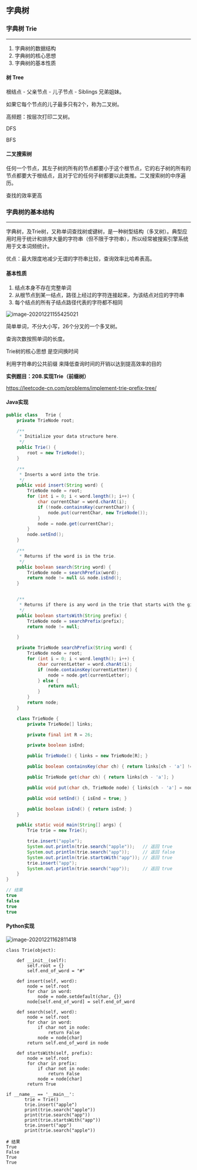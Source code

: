 ## 字典树



### 字典树 Trie

***

1. 字典树的数据结构
2. 字典树的核心思想
3. 字典树的基本性质



#### 树 Tree

根结点 - 父亲节点 - 儿子节点 - Siblings 兄弟姐妹。

如果它每个节点的儿子最多只有2个，称为二叉树。

高频题：按层次打印二叉树。

DFS

BFS



#### 二叉搜索树

任何一个节点，其左子树的所有的节点都要小于这个根节点，它的右子树的所有的节点都要大于根结点，且对于它的任何子树都要以此类推。二叉搜索树的中序遍历。

查找的效率更高



### 字典树的基本结构

***

字典树，及Trie树，又称单词查找树或键树，是一种树型结构（多叉树）。典型应用时用于统计和排序大量的字符串（但不限于字符串），所以经常被搜索引擎系统用于文本词频统计。

优点：最大限度地减少无谓的字符串比较，查询效率比哈希表高。

#### 基本性质

1. 结点本身不存在完整单词
2. 从根节点到某一结点，路径上经过的字符连接起来，为该结点对应的字符串
3. 每个结点的所有子结点路径代表的字符都不相同

![image-20201221155425021](C:\Users\admin\AppData\Roaming\Typora\typora-user-images\image-20201221155425021.png)

简单单词，不分大小写，26个分叉的一个多叉树。

查询次数按照单词的长度。

Trie树的核心思想 是空间换时间

利用字符串的公共前缀 来降低查询时间的开销以达到提高效率的目的

**实例题目：208.实现Trie（前缀树）**

https://leetcode-cn.com/problems/implement-trie-prefix-tree/

#### Java实现

```java
public class   Trie {
    private TrieNode root;

    /**
     * Initialize your data structure here.
     */
    public Trie() {
        root = new TrieNode();
    }

    /**
     * Inserts a word into the trie.
     */
    public void insert(String word) {
        TrieNode node = root;
        for (int i = 0; i < word.length(); i++) {
            char currentChar = word.charAt(i);
            if (!node.containsKey(currentChar)) {
                node.put(currentChar, new TrieNode());
            }
            node = node.get(currentChar);
        }
        node.setEnd();
    }

    /**
     * Returns if the word is in the trie.
     */
    public boolean search(String word) {
        TrieNode node = searchPrefix(word);
        return node != null && node.isEnd();
    }


    /**
     * Returns if there is any word in the trie that starts with the given prefix.
     */
    public boolean startsWith(String prefix) {
        TrieNode node = searchPrefix(prefix);
        return node != null;

    }

    private TrieNode searchPrefix(String word) {
        TrieNode node = root;
        for (int i = 0; i < word.length(); i++) {
            char currentLetter = word.charAt(i);
            if (node.containsKey(currentLetter)) {
                node = node.get(currentLetter);
            } else {
                return null;
            }
        }
        return node;
    }

    class TrieNode {
        private TrieNode[] links;

        private final int R = 26;

        private boolean isEnd;

        public TrieNode() { links = new TrieNode[R]; }

        public boolean containsKey(char ch) { return links[ch - 'a'] != null; }

        public TrieNode get(char ch) { return links[ch - 'a']; }

        public void put(char ch, TrieNode node) { links[ch - 'a'] = node; }

        public void setEnd() { isEnd = true; }

        public boolean isEnd() { return isEnd; }
    }

    public static void main(String[] args) {
        Trie trie = new Trie();

        trie.insert("apple");
        System.out.println(trie.search("apple"));   // 返回 true
        System.out.println(trie.search("app"));     // 返回 false
        System.out.println(trie.startsWith("app")); // 返回 true
        trie.insert("app");
        System.out.println(trie.search("app"));     // 返回 true
    }
}

// 结果
true
false
true
true
```



#### Python实现

![image-20201221162811418](C:\Users\admin\AppData\Roaming\Typora\typora-user-images\image-20201221162811418.png)



```
class Trie(object):

    def __init__(self):
        self.root = {}
        self.end_of_word = "#"

    def insert(self, word):
        node = self.root
        for char in word:
            node = node.setdefault(char, {})
        node[self.end_of_word] = self.end_of_word

    def search(self, word):
        node = self.root
        for char in word:
            if char not in node:
                return False
            node = node[char]
        return self.end_of_word in node

    def startsWith(self, prefix):
        node = self.root
        for char in prefix:
            if char not in node:
                return False
            node = node[char]
        return True

if __name__ == '__main__':
       trie = Trie()
       trie.insert("apple")
       print(trie.search("apple"))
       print(trie.search("app"))
       print(trie.startsWith("app"))
       trie.insert("app")
       print(trie.search("apple"))
       
# 结果
True
False
True
True
```



















